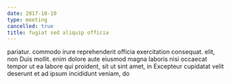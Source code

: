 ```yaml
---
date: 2017-10-10
type: meeting
cancelled: true
title: fugiat sed aliquip officia
---
```

pariatur. commodo irure reprehenderit officia exercitation consequat. elit, non Duis mollit. enim dolore aute eiusmod magna laboris nisi occaecat tempor ut ea labore qui proident, sit ut sint amet, in Excepteur cupidatat velit deserunt et ad ipsum incididunt veniam, do